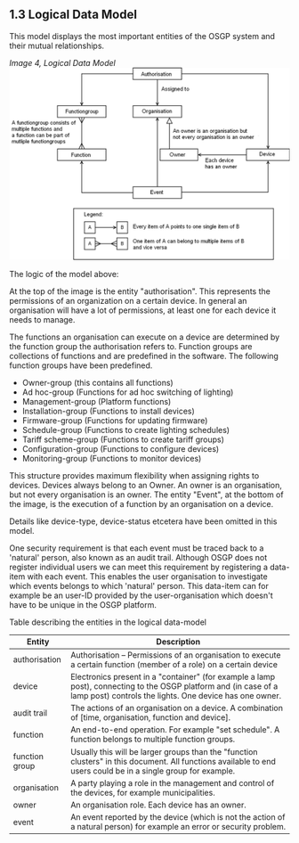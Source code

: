 ## 1.3 Logical Data Model

This model displays the most important entities of the OSGP system and their mutual relationships.

_Image 4, Logical Data Model_
 ![alt text](./logical-data-model.png "Logical Data Model")

The logic of the model above:

At the top of the image is the entity "authorisation". This represents the permissions of an organization on a certain device. In general an organisation will have a lot of permissions, at least one for each device it needs to manage.

The functions an organisation can execute on a device are determined by the function group the authorisation refers to. Function groups are collections of functions and are predefined in the software. The following function groups have been predefined.

- Owner-group (this contains all functions)
- Ad hoc-group (Functions for ad hoc switching of lighting)
- Management-group (Platform functions)
- Installation-group (Functions to install devices)
- Firmware-group (Functions for updating firmware)
- Schedule-group (Functions to create lighting schedules)
- Tariff scheme-group (Functions to create tariff groups)
- Configuration-group (Functions to configure devices)
- Monitoring-group (Functions to monitor devices)

This structure provides maximum flexibility when assigning rights to devices. Devices always belong to an Owner. An owner is an organisation, but not every organisation is an owner. The entity "Event", at the bottom of the image, is the execution of a function by an organisation on a device.

Details like device-type, device-status etcetera have been omitted in this model.

One security requirement is that each event must be traced back to a 'natural'  person, also known as an audit trail. Although OSGP does not register individual users we can meet this requirement by registering a data-item with each event. This enables the user organisation to investigate which events belongs to which 'natural' person. This data-item can for example be an user-ID provided by the user-organisation which doesn't have to be unique in the OSGP platform.

Table describing the entities in the logical data-model

| **Entity** | **Description** |
| --- | --- |
| authorisation | Authorisation – Permissions of an organisation to execute a certain function  (member of a role) on a certain device |
| device | Electronics present in a "container" (for example a lamp post), connecting to the OSGP platform and (in case of a lamp post) controls the lights. One device has one owner. |
| audit trail | The actions of an organisation on a device. A combination of [time, organisation, function and device]. |
| function | An end-to-end operation. For example "set schedule". A function belongs to multiple function groups. |
| function group | Usually this will be larger groups than the "function clusters" in this document. All functions available to end users could be in a single group for example. |
| organisation | A party playing a role in the management and control of the devices, for example municipalities. |
| owner | An organisation role. Each device has an owner. |
| event | An event reported by the device (which is not the action of a natural person) for example an error or security problem. |
